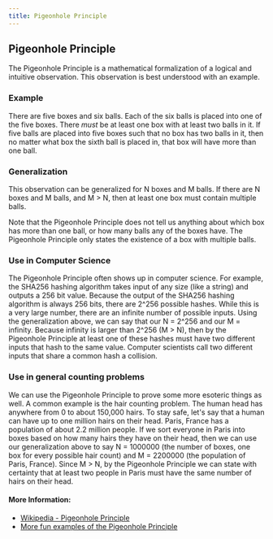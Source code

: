 ```yaml
---
title: Pigeonhole Principle
---
```

## Pigeonhole Principle

The Pigeonhole Principle is a mathematical formalization of a logical and intuitive observation. This observation is best understood with an example.

### Example

There are five boxes and six balls. Each of the six balls is placed into one of the five boxes. There _must_ be at least one box with at least two balls in it. If five balls are placed into five boxes such that no box has two balls in it, then no matter what box the sixth ball is placed in, that box will have more than one ball.

### Generalization
This observation can be generalized for N boxes and M balls. If there are N boxes and M balls, and M > N, then at least one box must contain multiple balls.

Note that the Pigeonhole Principle does not tell us anything about which box has more than one ball, or how many balls any of the boxes have. The Pigeonhole Principle only states the existence of a box with multiple balls.

### Use in Computer Science
The Pigeonhole Principle often shows up in computer science. For example, the SHA256 hashing algorithm takes input of any size (like a string) and outputs a 256 bit value. Because the output of the SHA256 hashing algorithm is always 256 bits, there are 2^256 possible hashes. While this is a very large number, there are an infinite number of possible inputs. Using the generalization above, we can say that our N = 2^256 and our M = infinity. Because infinity is larger than 2^256 (M > N), then by the Pigeonhole Principle at least one of these hashes must have two different inputs that hash to the same value. Computer scientists call two different inputs that share a common hash a collision.

### Use in general counting problems
We can use the Pigeonhole Principle to prove some more esoteric things as well. A common example is the hair counting problem. The human head has anywhere from 0 to about 150,000 hairs. To stay safe, let's say that a human can have up to one million hairs on their head. Paris, France has a population of about 2.2 million people. If we sort everyone in Paris into boxes based on how many hairs they have on their head, then we can use our generalization above to say N = 1000000 (the number of boxes, one box for every possible hair count) and M = 2200000 (the population of Paris, France). Since M > N, by the Pigeonhole Principle we can state with certainty that at least two people in Paris must have the same number of hairs on their head.

#### More Information:
* [Wikipedia - Pigeonhole Principle](https://en.wikipedia.org/wiki/Pigeonhole_principle)
* [More fun examples of the Pigeonhole Principle](https://mindyourdecisions.com/blog/2008/11/25/16-fun-applications-of-the-pigeonhole-principle/)
